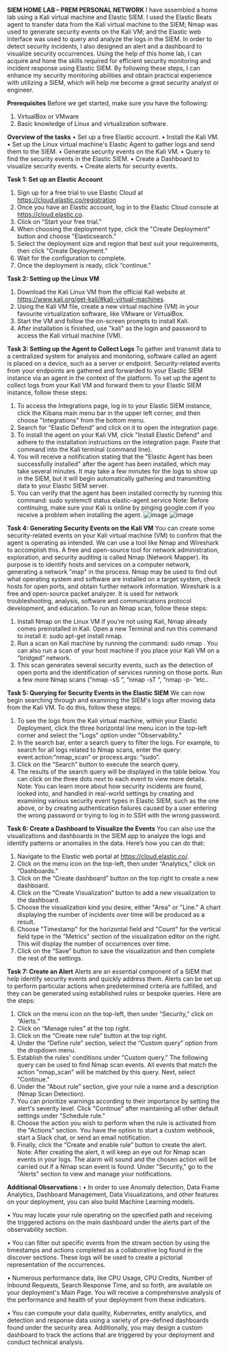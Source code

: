 **SIEM HOME LAB – PREM PERSONAL NETWORK**
I have assembled a home lab using a Kali virtual machine and Elastic SIEM. I used the Elastic Beats agent to transfer data from the Kali virtual machine to the SIEM; Nmap was used to generate security events on the Kali VM; and the Elastic web interface was used to query and analyze the logs in the SIEM. In order to detect security incidents, I also designed an alert and a dashboard to visualize security occurrences.
Using the help of this home lab, I can acquire and hone the skills required for efficient security monitoring and incident response using Elastic SIEM. By following these steps, I can enhance my security monitoring abilities and obtain practical experience with utilizing a SIEM, which will help me become a great security analyst or engineer.	

**Prerequisites**
Before we get started, make sure you have the following:
1.	VirtualBox or VMware
2.	Basic knowledge of Linux and virtualization software.	

**Overview of the tasks**
•	Set up a free Elastic account.
•	Install the Kali VM.
•	Set up the Linux virtual machine's Elastic Agent to gather logs and send them to the SIEM.
•	Generate security events on the Kali VM.
•	Query to find the security events in the Elastic SIEM.
•	Create a Dashboard to visualize security events.
•	Create alerts for security events.	

**Task 1: Set up an Elastic Account**
1.	Sign up for a free trial to use Elastic Cloud at https://cloud.elastic.co/registration
2.	Once you have an Elastic account, log in to the Elastic Cloud console at https://cloud.elastic.co.
3.	Click on “Start your free trial.”
4.	When choosing the deployment type, click the "Create Deployment" button and choose "Elasticsearch."
5.	Select the deployment size and region that best suit your requirements, then click "Create Deployment."
6.	Wait for the configuration to complete.
7.	Once the deployment is ready, click “continue.”	

**Task 2: Setting up the Linux VM**
1.	Download the Kali Linux VM from the official Kali website at https://www.kali.org/get-kali/#kali-virtual-machines.
2.	Using the Kali VM file, create a new virtual machine (VM) in your favourite virtualization software, like VMware or VirtualBox.
3.	Start the VM and follow the on-screen prompts to install Kali.
4.	After installation is finished, use "kali" as the login and password to access the Kali virtual machine (VM).	

**Task 3: Setting up the Agent to Collect Logs**
To gather and transmit data to a centralized system for analysis and monitoring, software called an agent is placed on a device, such as a server or endpoint. Security-related events from your endpoints are gathered and forwarded to your Elastic SIEM instance via an agent in the context of the platform.
To set up the agent to collect logs from your Kali VM and forward them to your Elastic SIEM instance, follow these steps:
1.	To access the Integrations page, log in to your Elastic SIEM instance, click the Kibana main menu bar in the upper left corner, and then choose "Integrations" from the bottom menu.
2.	Search for “Elastic Defend” and click on it to open the integration page.
3.	To install the agent on your Kali VM, click "Install Elastic Defend" and adhere to the installation instructions on the integration page. Paste that command into the Kali terminal (command line).
4.	You will receive a notification stating that the "Elastic Agent has been successfully installed" after the agent has been installed, which may take several minutes. It may take a few minutes for the logs to show up in the SIEM, but it will begin automatically gathering and transmitting data to your Elastic SIEM server.
5.	You can verify that the agent has been installed correctly by running this command: 
sudo systemctl status elastic-agent.service
Note: Before continuing, make sure your Kali is online by pinging google.com if you receive a problem when installing the agent.
![image](https://github.com/user-attachments/assets/bd787d52-1502-4505-8ae2-04cbc2b9af60)
![image](https://github.com/user-attachments/assets/73301d79-ec26-47f9-bcdc-bff641d11cae)

**Task 4: Generating Security Events on the Kali VM**
You can create some security-related events on your Kali virtual machine (VM) to confirm that the agent is operating as intended. We can use a tool like Nmap and Wireshark to accomplish this. A free and open-source tool for network administration, exploration, and security auditing is called Nmap (Network Mapper). Its purpose is to identify hosts and services on a computer network, generating a network "map" in the process. Nmap may be used to find out what operating system and software are installed on a target system, check hosts for open ports, and obtain further network information. Wireshark is a free and open-source packet analyzer. It is used for network troubleshooting, analysis, software and communications protocol development, and education.
To run an Nmap scan, follow these steps:
1.	Install Nmap on the Linux VM if you’re not using Kali, Nmap already comes preinstalled in Kali. Open a new Terminal and run this command to install it: sudo apt-get install nmap.
2.	Run a scan on Kali machine by running the command: sudo nmap <vm-ip>. You can also run a scan of your host machine if you place your Kali VM on a “bridged” network.
3.	This scan generates several security events, such as the detection of open ports and the identification of services running on those ports. Run a few more Nmap scans (“nmap -sS <ip address>”, “nmap -sT <ip address>”, “nmap -p- <ip address>”etc..
 
**Task 5: Querying for Security Events in the Elastic SIEM**
We can now begin searching through and examining the SIEM's logs after moving data from the Kali VM.
To do this, follow these steps:
1.	To see the logs from the Kali virtual machine, within your Elastic Deployment, click the three horizontal line menu icon in the top-left corner and select the "Logs" option under "Observability."
2.	In the search bar, enter a search query to filter the logs. For example, to search for all logs related to Nmap scans, enter the query: event.action:“nmap_scan” or process.args: “sudo”.
3.	Click on the “Search” button to execute the search query.
4.	The results of the search query will be displayed in the table below. You can click on the three dots next to each event to view more details.
Note: You can learn more about how security incidents are found, looked into, and handled in real-world settings by creating and examining various security event types in Elastic SIEM, such as the one above, or by creating authentication failures caused by a user entering the wrong password or trying to log in to SSH with the wrong password.

**Task 6: Create a Dashboard to Visualize the Events**
You can also use the visualizations and dashboards in the SIEM app to analyze the logs and identify patterns or anomalies in the data.
Here’s how you can do that:
1.	Navigate to the Elastic web portal at https://cloud.elastic.co/.
2.	Click on the menu icon on the top-left, then under “Analytics,” click on “Dashboards.”
3.	Click on the “Create dashboard” button on the top right to create a new dashboard.
4.	Click on the “Create Visualization” button to add a new visualization to the dashboard.
5.	Choose the visualization kind you desire, either "Area" or "Line." A chart displaying the number of incidents over time will be produced as a result.
6.	Choose "Timestamp" for the horizontal field and "Count" for the vertical field type in the "Metrics" section of the visualization editor on the right. This will display the number of occurrences over time.
7.	Click on the “Save” button to save the visualization and then complete the rest of the settings.
 
**Task 7: Create an Alert**
Alerts are an essential component of a SIEM that help identify security events and quickly address them. Alerts can be set up to perform particular actions when predetermined criteria are fulfilled, and they can be generated using established rules or bespoke queries. 
Here are the steps:
1.	Click on the menu icon on the top-left, then under “Security,” click on “Alerts.”
2.	Click on “Manage rules” at the top right.
3.	Click on the “Create new rule” button at the top right.
4.	Under the “Define rule” section, select the “Custom query” option from the dropdown menu.
5.	Establish the rules' conditions under "Custom query." The following query can be used to find Nmap scan events. All events that match the action "nmap_scan" will be matched by this query. Next, select "Continue."
6.	Under the “About rule” section, give your rule a name and a description (Nmap Scan Detection).
7.	You can prioritize warnings according to their importance by setting the alert's severity level. Click "Continue" after maintaining all other default settings under "Schedule rule."
8.	Choose the action you wish to perform when the rule is activated from the "Actions" section. You have the option to start a custom webhook, start a Slack chat, or send an email notification.
9.	Finally, click the “Create and enable rule” button to create the alert.
Note: After creating the alert, it will keep an eye out for Nmap scan events in your logs. The alarm will sound and the chosen action will be carried out if a Nmap scan event is found. Under "Security," go to the "Alerts" section to view and manage your notifications.
 
**Additional Observations :**
•	In order to use Anomaly detection, Data Frame Analytics, Dashboard Management, Data Visualizations, and other features on your deployment, you can also build Machine Learning models.

•	You may locate your rule operating on the specified path and receiving the triggered actions on the main dashboard under the alerts part of the observability section. 

•	You can filter out specific events from the stream section by using the timestamps and actions completed as a collaborative log found in the discover sections. These logs will be used to create a pictorial representation of the occurrences.
 
•	Numerous performance data, like CPU Usage, CPU Credits, Number of Inbound Requests, Search Response Time, and so forth, are available on your deployment's Main Page. You will receive a comprehensive analysis of the performance and health of your deployment from these indicators. 
 
•	You can compute your data quality, Kubernetes, entity analytics, and detection and response data using a variety of pre-defined dashboards found under the security area. Additionally, you may design a custom dashboard to track the actions that are triggered by your deployment and conduct technical analysis.
 
 

